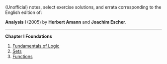 (Unofficial) notes, select exercise solutions, and errata corresponding to the English edition of:

**Analysis I** (2005) by **Herbert Amann** and **Joachim Escher**. 

---



**Chapter I   Foundations**

1. [Fundamentals of Logic](/01-01-logic.html) 
2. [Sets](/01-02-sets.html)
3. [Functions](/01-03-functions.html)

